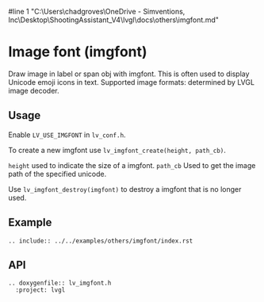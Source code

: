 #line 1 "C:\\Users\\chadgroves\\OneDrive - Simventions, Inc\\Desktop\\ShootingAssistant_V4\\lvgl\\docs\\others\\imgfont.md"
# Image font (imgfont)
Draw image in label or span obj with imgfont.
This is often used to display Unicode emoji icons in text.
Supported image formats: determined by LVGL image decoder.

## Usage
Enable `LV_USE_IMGFONT` in `lv_conf.h`.

To create a new imgfont use `lv_imgfont_create(height, path_cb)`.

`height` used to indicate the size of a imgfont.
`path_cb` Used to get the image path of the specified unicode.

Use `lv_imgfont_destroy(imgfont)` to destroy a imgfont that is no longer used.

## Example
```eval_rst
.. include:: ../../examples/others/imgfont/index.rst
```

## API
```eval_rst
.. doxygenfile:: lv_imgfont.h
  :project: lvgl
```
